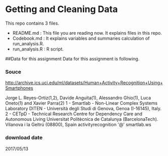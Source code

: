 # Getting and Cleaning Data
This repo contains 3 files.
- README.md : This file you are reading now. It explains files in this repo.
- Codebook.md : It explains variables and summaries calculation of run_analysis.R.
- run_analysis.R : R script.

##Data for this assignment
Data for this assignment is following.

### Souce 
http://archive.ics.uci.edu/ml/datasets/Human+Activity+Recognition+Using+Smartphones

Jorge L. Reyes-Ortiz(1,2), Davide Anguita(1), Alessandro Ghio(1), Luca Oneto(1) and Xavier Parra(2)
1 - Smartlab - Non-Linear Complex Systems Laboratory
DITEN - Università degli Studi di Genova, Genoa (I-16145), Italy. 
2 - CETpD - Technical Research Centre for Dependency Care and Autonomous Living
Universitat Politècnica de Catalunya (BarcelonaTech). Vilanova i la Geltrú (08800), Spain
activityrecognition '@' smartlab.ws

### download date
 2017/05/13


